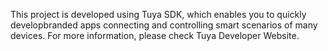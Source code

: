 This project is developed using Tuya SDK, which enables you to quickly developbranded apps connecting and controlling smart scenarios of many devices. For more information, please check Tuya Developer Website.
